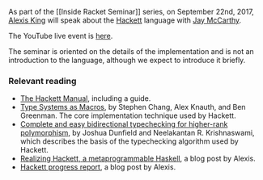 As part of the [[Inside Racket Seminar]] series, on September 22nd, 2017, [Alexis King](https://lexi-lambda.github.io) will speak about the [Hackett](https://github.com/lexi-lambda/hackett) language with [Jay McCarthy](http://jeapostrophe.github.io).

The YouTube live event is [here](https://www.youtube.com/watch?v=3xFWcNarb3Q).

The seminar is oriented on the details of the implementation and is not an introduction to the language, although we expect to introduce it briefly.

### Relevant reading

* [The Hackett Manual](http://docs.racket-lang.org/hackett/index.html), including a guide.
* [Type Systems as Macros](http://www.ccs.neu.edu/home/stchang/pubs/ckg-popl2017.pdf), by 
Stephen Chang, Alex Knauth, and Ben Greenman. The core implementation technique used by Hackett.
* [Complete and easy bidirectional typechecking for higher-rank polymorphism](http://www.cs.cmu.edu/~joshuad/papers/bidir/), by Joshua Dunfield and Neelakantan R. Krishnaswami, which describes the basis of the typechecking algorithm used by Hackett.
* [Realizing Hackett, a metaprogrammable Haskell](https://lexi-lambda.github.io/blog/2017/05/27/realizing-hackett-a-metaprogrammable-haskell/), a blog post by Alexis.
* [Hackett progress report](https://lexi-lambda.github.io/blog/2017/08/28/hackett-progress-report-documentation-quality-of-life-and-snake/), a blog post by Alexis.